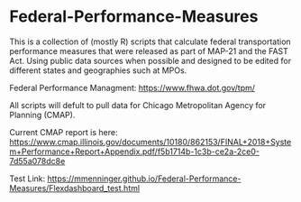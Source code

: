 # Federal-Performance-Measures
This is a collection of (mostly R) scripts that calculate federal transportation performance measures that were released as part of MAP-21 and the FAST Act. Using public data sources when possible and designed to be edited for different states and geographies such at MPOs.

Federal Performance Managment: https://www.fhwa.dot.gov/tpm/

All scripts will defult to pull data for Chicago Metropolitan Agency for Planning (CMAP). 

Current CMAP report is here:
https://www.cmap.illinois.gov/documents/10180/862153/FINAL+2018+System+Performance+Report+Appendix.pdf/f5b1714b-1c3b-ce2a-2ce0-7d55a078dc8e


Test Link: https://mmenninger.github.io/Federal-Performance-Measures/Flexdashboard_test.html
